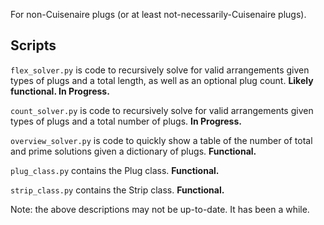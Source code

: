 For non-Cuisenaire plugs (or at least not-necessarily-Cuisenaire plugs).

## Scripts

`flex_solver.py` is code to recursively solve for valid arrangements given types of plugs and a total length, as well as an optional plug count.  **Likely functional.  In Progress.**

`count_solver.py` is code to recursively solve for valid arrangements given types of plugs and a total number of plugs.  **In Progress.**

`overview_solver.py` is code to quickly show a table of the number of total and prime solutions given a dictionary of plugs. **Functional.**

`plug_class.py` contains the Plug class.  **Functional.**

`strip_class.py` contains the Strip class. **Functional.**

Note: the above descriptions may not be up-to-date.  It has been a while.